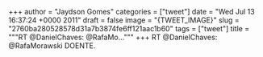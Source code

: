 
+++
author = "Jaydson Gomes"
categories = ["tweet"]
date = "Wed Jul 13 16:37:24 +0000 2011"
draft = false
image = "{TWEET_IMAGE}"
slug = "2760ba280528578d31a7b3874fe6ff121aac1b60"
tags = ["tweet"]
title = """RT @DanielChaves: @RafaMo..."""
+++
RT @DanielChaves: @RafaMorawski DOENTE.
